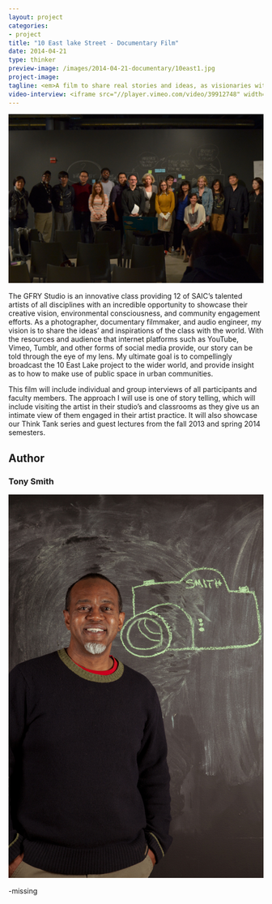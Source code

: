 ```yaml
---
layout: project
categories: 
- project
title: "10 East lake Street - Documentary Film"
date: 2014-04-21
type: thinker
preview-image: /images/2014-04-21-documentary/10east1.jpg
project-image:
tagline: <em>A film to share real stories and ideas, as visionaries with a keen interest in urban planning.</em>
video-interview: <iframe src="//player.vimeo.com/video/39912748" width="500" height="281" frameborder="0" webkitallowfullscreen mozallowfullscreen allowfullscreen></iframe> <p class="col-md-10 col-md-offset-3"><a href="http://vimeo.com/39912748">SAIC AGC GFRY Studio mock-up test</a> from <a href="http://vimeo.com/user10322039">David Evancho</a> on <a href="https://vimeo.com">Vimeo</a>.</p>
---
```



<p class="col-md-10 col-md-offset-1"><img class="img-responsive img-thumbnail" src="/images/2014-04-21-documentary/gfry-studio.jpg" alt="GFRY Studio"/></p>

<p class="col-md-8 col-md-offset-2"> The GFRY Studio is an innovative class providing 12 of SAIC’s talented artists of all disciplines with an incredible opportunity to showcase their creative vision, environmental consciousness, and community engagement efforts. As a photographer, documentary filmmaker, and audio engineer, my vision is to share the ideas’ and inspirations of the class with the world. With the resources and audience that internet platforms such as YouTube, Vimeo, Tumblr, and other forms of social media provide, our story can be told through the eye of my lens. My ultimate goal is to compellingly broadcast the 10 East Lake project to the wider world, and provide insight as to how to make use of public space in urban communities. </p>



<p class="col-md-8 col-md-offset-2"> This film will include individual and group interviews of all participants and faculty members. The approach I will use is one of story telling, which will include visiting the artist in their studio’s and classrooms as they give us an intimate view of them engaged in their artist practice. It will also showcase our Think Tank series and guest lectures from the fall 2013 and spring 2014 semesters. </p>


<h2 class="col-md-10 col-md-offset-2">Author</h2>
	
<h3 class="col-md-12 col-md-offset-2">Tony Smith</h3>

<p  class="col-md-2 pull-right"><img class="img-responsive img-rounded img-author" src="/images/2014-04-21-documentary/tony2.jpg" alt="Tony"/></p>

<p class="col-md-7 col-md-offset-2">
-missing
</p>